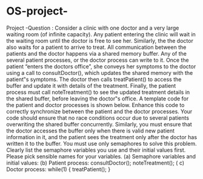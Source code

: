 # OS-project-
Project -Question :
Consider a clinic with one doctor and a very large waiting room (of infinite capacity). Any
patient entering the clinic will wait in the waiting room until the doctor is free to see her.
Similarly, the the doctor also waits for a patient to arrive to treat. All communication between the
patients and the doctor happens via a shared memory buffer. Any of the several patient
processes, or the doctor process can write to it. Once the patient “enters the doctors office”, she
conveys her symptoms to the doctor using a call to consultDoctor(), which updates the shared
memory with the patient‟s symptoms. The doctor then calls treatPatient() to access the buffer and
update it with details of the treatment. Finally, the patient process must call noteTreatment() to
see the updated treatment details in the shared buffer, before leaving the doctor‟s office. A
template code for the patient and doctor processes is shown below. Enhance this code to
correctly synchronize between the patient and the doctor processes. Your code should ensure that
no race conditions occur due to several patients overwriting the shared buffer concurrently.
Similarly, you must ensure that the doctor accesses the buffer only when there is valid new
patient information in it, and the patient sees the treatment only after the doctor has written it to
the buffer. You must use only semaphores to solve this problem. Clearly list the semaphore
variables you use and their initial values first. Please pick sensible names for your variables.
(a) Semaphore variables and initial values:
(b) Patient process:
consultDoctor();
noteTreatment();
( c) Doctor process:
while(1)
{
treatPatient();
}
